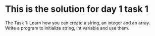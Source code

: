 # This is the solution for day 1 task 1

The Task 1: Learn how you can create a string, an integer and an array.
Write a program to initialize string, int variable and use them.